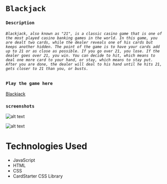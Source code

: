# `Blackjack`


### `Description`

###### `Blackjack, also known as "21", is a classic casino game that is one of the most played casino banking games in the world. In this game, you are dealt two cards, while the dealer reveals one of his cards but keeps another hidden. The point of the game is to have your cards add up to 21 or as close as possible. If you go over 21, you lose. If the dealer goes over 21, you win. You can decide to hit, which means to deal one more card to your hand, or stay, which means to stay put. After you are done, the dealer will deal to his hand until he hits 21, gets closer to 21 than you, or busts.` 

### `Play the game here`

[Blackjack](https://neon-salmiakki-beeffa.netlify.app/)

### `screenshots`

![alt text](<Screen Shot 2024-04-08 at 5.46.07 AM>)

![alt text](<Screen Shot 2024-04-08 at 5.47.23 AM>)

# Technologies Used

- JavaScript
- HTML
- CSS
- CardStarter CSS Library



